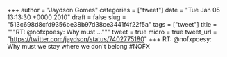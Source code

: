 
+++
author = "Jaydson Gomes"
categories = ["tweet"]
date = "Tue Jan 05 13:13:30 +0000 2010"
draft = false
slug = "513c698d8cfd9356be38b97d38ce3441f4f22f5a"
tags = ["tweet"]
title = """RT: @nofxpoesy: Why must ..."""
tweet = true
micro = true
tweet_url = "https://twitter.com/jaydson/status/7402775180"
+++
RT: @nofxpoesy: Why must we stay where we don't belong #NOFX
